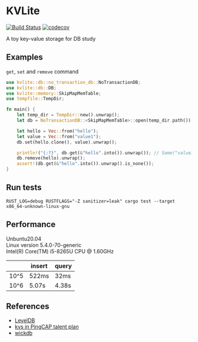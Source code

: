 # KVLite
[![Build Status](https://travis-ci.com/ChiangYintso/KVLite.svg?branch=main)](https://travis-ci.com/ChiangYintso/KVLite)
[![codecov](https://codecov.io/gh/ChiangYintso/KVLite/branch/main/graph/badge.svg?token=VVR3RGGX5M)](https://codecov.io/gh/ChiangYintso/KVLite)  

A toy key-value storage for DB study

## Examples

`get`, `set` and `remove` command
```rust
use kvlite::db::no_transaction_db::NoTransactionDB;
use kvlite::db::DB;
use kvlite::memory::SkipMapMemTable;
use tempfile::TempDir;

fn main() {
    let temp_dir = TempDir::new().unwrap();
    let db = NoTransactionDB::<SkipMapMemTable>::open(temp_dir.path()).unwrap();

    let hello = Vec::from("hello");
    let value = Vec::from("value1");
    db.set(hello.clone(), value).unwrap();

    println!("{:?}", db.get(&"hello".into()).unwrap()); // Some("value1")
    db.remove(hello).unwrap();
    assert!(db.get(&"hello".into()).unwrap().is_none());
}
```

## Run tests 
```shell
RUST_LOG=debug RUSTFLAGS="-Z sanitizer=leak" cargo test --target x86_64-unknown-linux-gnu
```

## Performance

Unbuntu20.04  
Linux version 5.4.0-70-generic  
Intel(R) Core(TM) i5-8265U CPU @ 1.60GHz

|            |  insert | query |
| ---------- |---------|-------|
| 10^5       |  522ms  |  32ms |
| 10^6       |  5.07s  | 4.38s |

## References

- [LevelDB](https://github.com/google/leveldb)
- [kvs in PingCAP talent plan](https://github.com/pingcap/talent-plan)
- [wickdb](https://github.com/Fullstop000/wickdb)
